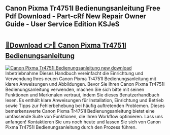 ## Canon Pixma Tr4751I Bedienungsanleitung Free Pdf Download - Part-cRf New Repair Owner Guide - User Service Edition KSJeS

# <h2><a href="http://df5h4lo.blite.top/?on=Canon+Pixma+Tr4751I+Bedienungsanleitung">🔗Download 👉🔴 Canon Pixma Tr4751I Bedienungsanleitung</a></h2>

[![Canon Pixma Tr4751I Bedienungsanleitung new download](https://i.imgur.com/lujVjoI.png)](http://df5h4lo.blite.top/?on=Canon+Pixma+Tr4751I+Bedienungsanleitung)
Inbetriebnahme Dieses Handbuch vereinfacht die Einrichtung und Verwendung Ihres neuen Canon Pixma Tr4751I Bedienungsanleitung mit klaren Anweisungen und Abbildungen. Bevor Sie Ihren Canon Pixma Tr4751I Bedienungsanleitung verwenden, machen Sie sich bitte mit seinen Funktionen und Merkmalen vertraut, indem Sie dieses Benutzerhandbuch lesen. Es enthält klare Anweisungen für Installation, Einrichtung und Betrieb sowie Tipps zur Fehlerbehebung bei häufig auftretenden Problemen. Dieses bemerkenswerte Canon Pixma Tr4751I Bedienungsanleitung bietet eine umfassende Suite von Funktionen, die Ihren Workflow optimieren. Lass uns anfangen! Kontaktieren Sie uns noch heute und lassen Sie sich von Canon Pixma Tr4751I Bedienungsanleitung durch den Prozess führen.

